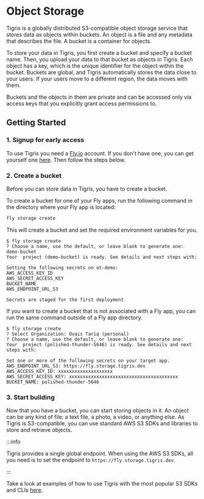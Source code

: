 # Object Storage

Tigris is a globally distributed S3-compatible object storage service that
stores data as objects within buckets. An object is a file and any metadata that
describes the file. A bucket is a container for objects.

To store your data in Tigris, you first create a bucket and specify a bucket
name. Then, you upload your data to that bucket as objects in Tigris. Each
object has a key, which is the unique identifier for the object within the
bucket. Buckets are global, and Tigris automatically stores the data close to
your users. If your users move to a different region, the data moves with them.

Buckets and the objects in them are private and can be accessed only via access
keys that you explicitly grant access permissions to.

## Getting Started

### 1. Signup for early access

To use Tigris you need a [Fly.io](https://fly.io/) account. If you don't have
one, you can get yourself one [here](https://fly.io/app/sign-up). Then follow
the steps below.

### 2. Create a bucket

Before you can store data in Tigris, you have to create a bucket.

To create a bucket for one of your Fly apps, run the following command in the
directory where your Fly app is located:

```bash
fly storage create
```

This will create a bucket and set the required environment variables for you.

```text
$ fly storage create
? Choose a name, use the default, or leave blank to generate one: demo-bucket
Your  project (demo-bucket) is ready. See details and next steps with:

Setting the following secrets on ot-demo:
AWS_ACCESS_KEY_ID
AWS_SECRET_ACCESS_KEY
BUCKET_NAME
AWS_ENDPOINT_URL_S3

Secrets are staged for the first deployment
```

If you want to create a bucket that is not associated with a Fly app, you can
run the same command outside of a Fly app directory.

```text
$ fly storage create
? Select Organization: Ovais Tariq (personal)
? Choose a name, use the default, or leave blank to generate one:
Your  project (polished-thunder-5646) is ready. See details and next steps with:

Set one or more of the following secrets on your target app.
AWS_ENDPOINT_URL_S3: https://fly.storage.tigris.dev
AWS_ACCESS_KEY_ID: xxxxxxxxxxxxxxxxxxxx
AWS_SECRET_ACCESS_KEY: xxxxxxxxxxxxxxxxxxxxxxxxxxxxxxxxxxxxxxxx
BUCKET_NAME: polished-thunder-5646
```

### 3. Start building

Now that you have a bucket, you can start storing objects in it. An object can
be any kind of file: a text file, a photo, a video, or anything else. As Tigris
is S3-compatible, you can use standard AWS S3 SDKs and libraries to store and
retrieve objects.

:::info

Tigris provides a single global endpoint. When using the AWS S3 SDKs, all you
need is to set the endpoint to `https://fly.storage.tigris.dev`.

:::

Take a look at examples of how to use Tigris with the most popular S3 SDKs and
CLIs [here](../sdks/s3/).
